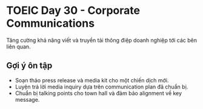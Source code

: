 # TOEIC Day 30 - Corporate Communications

Tăng cường khả năng viết và truyền tải thông điệp doanh nghiệp tới các bên liên quan.

## Gợi ý ôn tập
- Soạn thảo press release và media kit cho một chiến dịch mới.
- Luyện trả lời media inquiry dựa trên communication plan đã chuẩn bị.
- Chuẩn bị talking points cho town hall và đảm bảo alignment về key message.
